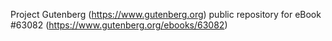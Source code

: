 Project Gutenberg (https://www.gutenberg.org) public repository for
eBook #63082 (https://www.gutenberg.org/ebooks/63082)
